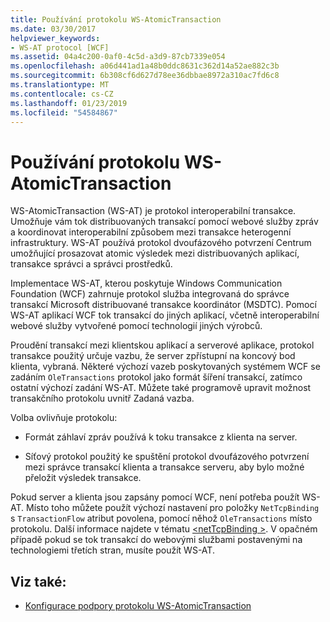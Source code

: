 ```yaml
---
title: Používání protokolu WS-AtomicTransaction
ms.date: 03/30/2017
helpviewer_keywords:
- WS-AT protocol [WCF]
ms.assetid: 04a4c200-0af0-4c5d-a3d9-87cb7339e054
ms.openlocfilehash: a06d441ad1a48b0ddc8631c362d14a52ae882c3b
ms.sourcegitcommit: 6b308cf6d627d78ee36dbbae8972a310ac7fd6c8
ms.translationtype: MT
ms.contentlocale: cs-CZ
ms.lasthandoff: 01/23/2019
ms.locfileid: "54584867"
---
```

# <a name="using-ws-atomictransaction"></a>Používání protokolu WS-AtomicTransaction
WS-AtomicTransaction (WS-AT) je protokol interoperabilní transakce. Umožňuje vám tok distribuovaných transakcí pomocí webové služby zpráv a koordinovat interoperabilní způsobem mezi transakce heterogenní infrastruktury. WS-AT používá protokol dvoufázového potvrzení Centrum umožňující prosazovat atomic výsledek mezi distribuovaných aplikací, transakce správci a správci prostředků.  
  
 Implementace WS-AT, kterou poskytuje Windows Communication Foundation (WCF) zahrnuje protokol služba integrovaná do správce transakcí Microsoft distribuované transakce koordinátor (MSDTC). Pomocí WS-AT aplikací WCF tok transakcí do jiných aplikací, včetně interoperabilní webové služby vytvořené pomocí technologií jiných výrobců.  
  
 Proudění transakcí mezi klientskou aplikací a serverové aplikace, protokol transakce použitý určuje vazbu, že server zpřístupní na koncový bod klienta, vybraná. Některé výchozí vazeb poskytovaných systémem WCF se zadáním `OleTransactions` protokol jako formát šíření transakcí, zatímco ostatní výchozí zadání WS-AT. Můžete také programově upravit možnost transakčního protokolu uvnitř Zadaná vazba.  
  
 Volba ovlivňuje protokolu:  
  
-   Formát záhlaví zpráv používá k toku transakce z klienta na server.  
  
-   Síťový protokol použitý ke spuštění protokol dvoufázového potvrzení mezi správce transakcí klienta a transakce serveru, aby bylo možné přeložit výsledek transakce.  
  
 Pokud server a klienta jsou zapsány pomocí WCF, není potřeba použít WS-AT. Místo toho můžete použít výchozí nastavení pro položky `NetTcpBinding` s `TransactionFlow` atribut povolena, pomocí něhož `OleTransactions` místo protokolu. Další informace najdete v tématu [ \<netTcpBinding >](../../../../docs/framework/configure-apps/file-schema/wcf/nettcpbinding.md). V opačném případě pokud se tok transakcí do webovými službami postavenými na technologiemi třetích stran, musíte použít WS-AT.  
  
## <a name="see-also"></a>Viz také:
- [Konfigurace podpory protokolu WS-AtomicTransaction](../../../../docs/framework/wcf/feature-details/configuring-ws-atomic-transaction-support.md)
